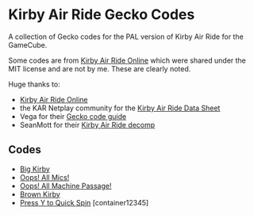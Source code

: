 # Kirby Air Ride Gecko Codes
A collection of Gecko codes for the PAL version of Kirby Air Ride for the GameCube.

Some codes are from [Kirby Air Ride Online](https://github.com/EternalllZM/rtd-kar/) which were shared under the MIT license and are not by me. These are clearly noted.

Huge thanks to:
- [Kirby Air Ride Online](https://github.com/EternalllZM/rtd-kar/)
- the KAR Netplay community for the [Kirby Air Ride Data Sheet](https://docs.google.com/spreadsheets/d/17oqMElsOA1FQ4SigXuoF7Jv9Lent2DyywZgCmreKGfM/edit?gid=205218850#gid=205218850)
- Vega for their [Gecko code guide](https://mariokartwii.com/showthread.php?tid=830)
- SeanMott for their [Kirby Air Ride decomp](https://github.com/SeanMott/KAR-Decomp/)

## Codes
- [Big Kirby](./codes/big_kirby.md)
- [Oops! All Mics!](./codes/all_mics.md)
- [Oops! All Machine Passage!](./codes/machine_passage.md)
- [Brown Kirby](./codes/brown_kirby.md)
- [Press Y to Quick Spin](./codes/y_spin.md) [container12345]
